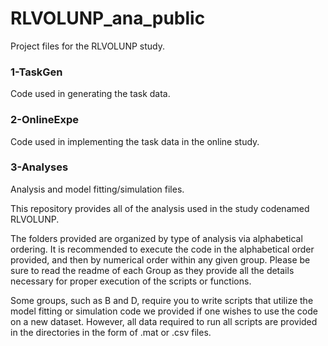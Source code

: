 # RLVOLUNP_ana_public
Project files for the RLVOLUNP study.

### 1-TaskGen
Code used in generating the task data.

### 2-OnlineExpe
Code used in implementing the task data in the online study.

### 3-Analyses
Analysis and model fitting/simulation files.

This repository provides all of the analysis used in the study codenamed RLVOLUNP. 

The folders provided are organized by type of analysis via alphabetical ordering. 
It is recommended to execute the code in the alphabetical order provided, and then by numerical order
within any given group. Please be sure to read the readme of each Group as they provide all the details
necessary for proper execution of the scripts or functions. 

Some groups, such as B and D, require you to write scripts that utilize the model fitting or simulation code 
we provided if one wishes to use the code on a new dataset. However, all data required to run all scripts are 
provided in the directories in the form of .mat or .csv files. 

